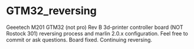 # GTM32_reversing
Geeetech M201 GTM32 (not pro) Rev B 3d-printer controller board (NOT Rostock 301) reversing process and marlin 2.0.x configuration. Feel free to commit or ask questions. Board fixed. Continuing reversing.
